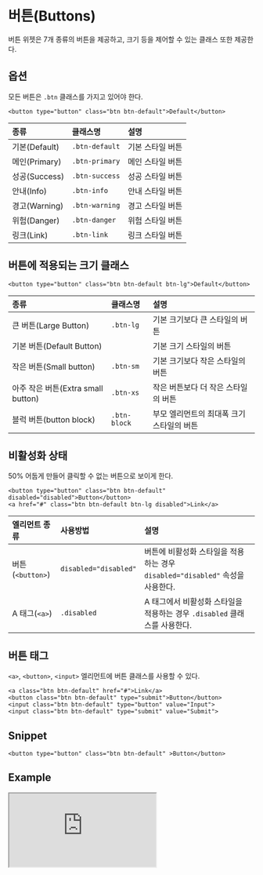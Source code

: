 <!--
{
    "id": 4106,
    "title": "버튼(Buttons)",
    "outline": "버튼 위젯은 7개 종류의 버튼을 제공하고, 크기 등을 제어할 수 있는 클래스 또한 제공한다.",
    "tags": ["widget", "base"],
    "order": [4, 1, 6],
    "thumbnail": "4.1.06.buttons.png"
}
-->

# 버튼(Buttons)

버튼 위젯은 7개 종류의 버튼을 제공하고, 크기 등을 제어할 수 있는 클래스 또한 제공한다.

## 옵션
모든 버튼은 `.btn` 클래스를 가지고 있어야 한다.

```
<button type="button" class="btn btn-default">Default</button>
```

종류 | 클래스명 | 설명 
:-- | :-- | :--
기본(Default) | `.btn-default` | 기본 스타일 버튼
메인(Primary) | `.btn-primary` | 메인 스타일 버튼
성공(Success) | `.btn-success` | 성공 스타일 버튼
안내(Info) | `.btn-info` | 안내 스타일 버튼
경고(Warning) | `.btn-warning` | 경고 스타일 버튼
위험(Danger) | `.btn-danger` | 위험 스타일 버튼
링크(Link) | `.btn-link` | 링크 스타일 버튼

## 버튼에 적용되는 크기 클래스

```
<button type="button" class="btn btn-default btn-lg">Default</button>
```

종류 | 클래스명 | 설명 
:-- | :-- | :--
큰 버튼(Large Button) | `.btn-lg` | 기본 크기보다 큰 스타일의 버튼
기본 버튼(Default Button) |  | 기본 크기 스타일의 버튼
작은 버튼(Small button) | `.btn-sm` | 기본 크기보다 작은 스타일의 버튼
아주 작은 버튼(Extra small button) | `.btn-xs` | 작은 버튼보다 더 작은 스타일의 버튼
블럭 버튼(button block) | `.btn-block` | 부모 엘리먼트의 최대폭 크기 스타일의 버튼  

## 비활성화 상태
50% 어둡게 만들어 클릭할 수 없는 버튼으로 보이게 한다.

```
<button type="button" class="btn btn-default" disabled="disabled">Button</button>
<a href="#" class="btn btn-default btn-lg disabled">Link</a>
```

엘리먼트 종류 | 사용방법 | 설명 
:-- | :-- | :--
버튼(`<button>`) | `disabled="disabled"` | 버튼에 비활성화 스타일을 적용하는 경우 `disabled="disabled"` 속성을 사용한다.
A 태그(`<a>`) | `.disabled` | A 태그에서 비활성화 스타일을 적용하는 경우 `.disabled` 클래스를 사용한다.

## 버튼 태그
`<a>`, `<button>`, `<input>` 엘리먼트에 버튼 클래스를 사용할 수 있다.

```
<a class="btn btn-default" href="#">Link</a>
<button class="btn btn-default" type="submit">Button</button>
<input class="btn btn-default" type="button" value="Input">
<input class="btn btn-default" type="submit" value="Submit">
```

## Snippet
```
<button type="button" class="btn btn-default" >Button</button>
```

## Example
<iframe class="jsbin-livecode" src="http://jsbin.com/uREMEde/3/embed?html,output"></iframe>